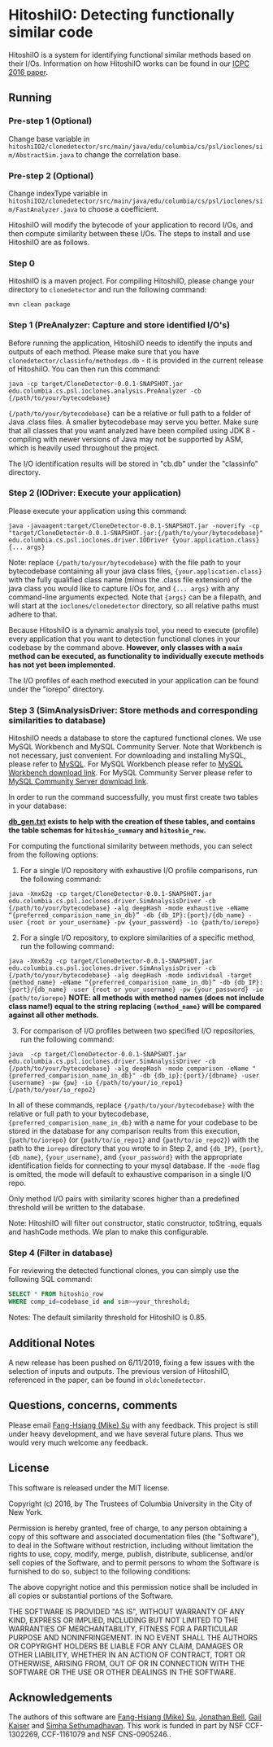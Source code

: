 # HitoshiIO: Detecting functionally similar code

HitoshiIO is a system for identifying functional similar methods based on their I/Os. Information on how HitoshiIO works can be found in our [ICPC 2016 paper](http://jonbell.net/icpc_16_hitoshiio.pdf).


Running
-------

### Pre-step 1 (Optional)
Change base variable in `hitoshiIO2/clonedetector/src/main/java/edu/columbia/cs/psl/ioclones/sim/AbstractSim.java` to change the correlation base.

### Pre-step 2 (Optional)
Change indexType variable in `hitoshiIO2/clonedetector/src/main/java/edu/columbia/cs/psl/ioclones/sim/FastAnalyzer.java` to choose a coefficient.

HitoshiIO will modify the bytecode of your application to record I/Os, and then compute similarity between these I/Os. The steps to install and use HitoshiIO are as follows. 

### Step 0

HitoshiIO is a maven project. For compiling HitoshiIO, please change your directory to `clonedetector` and run the following command:

```mvn clean package```

### Step 1 (PreAnalyzer: Capture and store identified I/O's)

Before running the application, HitoshiIO needs to identify the inputs and outputs of each method. Please make sure that you have `clonedetector/classinfo/methodeps.db` - it is provided in the current release of HitoshiIO. You can then run this command:

```java -cp target/CloneDetector-0.0.1-SNAPSHOT.jar edu.columbia.cs.psl.ioclones.analysis.PreAnalyzer -cb {/path/to/your/bytecodebase}```

`{/path/to/your/bytecodebase}` can be a relative or full path to a folder of Java .class files. A smaller bytecodebase may serve you better. Make sure that all classes that you want analyzed have been compiled using JDK 8 - compiling with newer versions of Java may not be supported by ASM, which is heavily used throughout the project.

The I/O identification results will be stored in "cb.db" under the "classinfo" directory.

### Step 2 (IODriver: Execute your application)

Please execute your application using this command:

```java -javaagent:target/CloneDetector-0.0.1-SNAPSHOT.jar -noverify -cp "target/CloneDetector-0.0.1-SNAPSHOT.jar:{/path/to/your/bytecodebase}" edu.columbia.cs.psl.ioclones.driver.IODriver {your.application.class} {... args}```

Note: replace `{/path/to/your/bytecodebase}` with the file path to your bytecodebase containing all your java class files,  `{your.application.class}` with the fully qualified class name (minus the .class file extension) of the java class you would like to capture I/Os for, and `{... args}` with any command-line arguments expected. Note that `{args}` can be a filepath, and will start at the `ioclones/clonedetector` directory, so all relative paths must adhere to that.

Because HitoshiIO is a dynamic analysis tool, you need to execute (profile) every application that you want to detection functional clones in your codebase by the command above. **However, only classes with a `main` method can be executed, as functionality to individually execute methods has not yet been implemented.**

The I/O profiles of each method executed in your application can be found under the "iorepo" directory.

### Step 3 (SimAnalysisDriver: Store methods and corresponding similarities to database)

HitoshiIO needs a database to store the captured functional clones. We use MySQL Workbench and MySQL Community Server. Note that Workbench is not necessary, just convenient. For downloading and installing MySQL, please refer to [MySQL](https://www.mysql.com/). For MySQL Workbench please refer to [MySQL Workbench download link](https://dev.mysql.com/downloads/workbench/). For MySQL Community Server please refer to [MySQL Community Server download link](https://dev.mysql.com/downloads/mysql/).

In order to run the command successfully, you must first create two tables in your database:

**[db_gen.txt](https://github.com/Programming-Systems-Lab/hitoshiIO2/blob/master/clonedetector/classinfo/db_gen.txt) exists to help with the creation of these tables, and contains the table schemas for `hitoshio_summary` and `hitoshio_row`.**

For computing the functional similarity between methods, you can select from the following options:

1. For a single I/O repository with exhaustive I/O profile comparisons, run the following command: 

```java -Xmx62g -cp target/CloneDetector-0.0.1-SNAPSHOT.jar edu.columbia.cs.psl.ioclones.driver.SimAnalysisDriver -cb {/path/to/your/bytecodebase} -alg deepHash -mode exhaustive -eName “{preferred_comparision_name_in_db}” -db {db_IP}:{port}/{db_name} -user {root or your_username} -pw {your_password} -io {path/to/iorepo}```

2. For a single I/O repository, to explore similarities of a specific method, run the following command: 

```java -Xmx62g -cp target/CloneDetector-0.0.1-SNAPSHOT.jar edu.columbia.cs.psl.ioclones.driver.SimAnalysisDriver -cb {/path/to/your/bytecodebase} -alg deepHash -mode individual -target {method_name} -eName “{preferred_comparision_name_in_db}” -db {db_IP}:{port}/{db_name} -user {root or your_username} -pw {your_password} -io {path/to/iorepo}```
**NOTE: all methods with method names (does not include class name!) equal to the string replacing `{method_name}` will be compared against all other methods.**

3. For comparison of I/O profiles between two specified I/O repositories, run the following command: 

```java  -cp target/CloneDetector-0.0.1-SNAPSHOT.jar edu.columbia.cs.psl.ioclones.driver.SimAnalysisDriver -cb {/path/to/your/bytecodebase} -alg deepHash -mode comparison -eName "{preferred_comparision_name_in_db}" -db {db_ip}:{port}/{dbname} -user {username} -pw {pw} -io {/path/to/your/io_repo1} {/path/to/your/io_repo2}```

In all of these commands, replace `{/path/to/your/bytecodebase}` with the relative or full path to your bytecodebase, `{preferred_comparision_name_in_db}` with a name for your codebase to be stored in the database for any comparison reults from this execution, `{path/to/iorepo}` (or `{path/to/io_repo1}` and `{path/to/io_repo2}`) with the path to the `iorepo` directory that you wrote to in Step 2, and `{db_IP}`, `{port}`, `{db_name}`, `{your_username}`, and `{your_password}` with the appropriate identification fields for connecting to your mysql database. If the `-mode` flag is omitted, the mode will default to exhaustive comparison in a single I/O repo.

Only method I/O pairs with similarity scores higher than a predefined threshold will be written to the database.

Note: HitoshiIO will filter out constructor, static constructor, toString, equals and hashCode methods. We plan to make this configurable.

### Step 4 (Filter in database)

For reviewing the detected functional clones, you can simply use the following SQL command:

```sql
SELECT * FROM hitoshio_row
WHERE comp_id=codebase_id and sim>=your_threshold;
```

Notes: The default similarity threshold for HitoshiIO is 0.85.

Additional Notes
------
A new release has been pushed on 6/11/2019, fixing a few issues with the selection of inputs and outputs. The previous version of HitoshiIO, referenced in the paper, can be found in `oldclonedetector`.


Questions, concerns, comments
----
Please email [Fang-Hsiang (Mike) Su](mailto:mikefhsu@cs.columbia.edu) with any feedback. This project is still under heavy development, and we have several future plans. Thus we would very much welcome any feedback.

License
-------
This software is released under the MIT license.

Copyright (c) 2016, by The Trustees of Columbia University in the City of New York.

Permission is hereby granted, free of charge, to any person obtaining a copy of this software and associated documentation files (the "Software"), to deal in the Software without restriction, including without limitation the rights to use, copy, modify, merge, publish, distribute, sublicense, and/or sell copies of the Software, and to permit persons to whom the Software is furnished to do so, subject to the following conditions:

The above copyright notice and this permission notice shall be included in all copies or substantial portions of the Software.

THE SOFTWARE IS PROVIDED "AS IS", WITHOUT WARRANTY OF ANY KIND, EXPRESS OR IMPLIED, INCLUDING BUT NOT LIMITED TO THE WARRANTIES OF MERCHANTABILITY, FITNESS FOR A PARTICULAR PURPOSE AND NONINFRINGEMENT. IN NO EVENT SHALL THE AUTHORS OR COPYRIGHT HOLDERS BE LIABLE FOR ANY CLAIM, DAMAGES OR OTHER LIABILITY, WHETHER IN AN ACTION OF CONTRACT, TORT OR OTHERWISE, ARISING FROM, OUT OF OR IN CONNECTION WITH THE SOFTWARE OR THE USE OR OTHER DEALINGS IN THE SOFTWARE.

Acknowledgements
--------
The authors of this software are [Fang-Hsiang (Mike) Su](mailto:mikefhsu@cs.columbia.edu), [Jonathan Bell](mailto:jbell@cs.columbia.edu), [Gail Kaiser](mailto:kaiser@cs.columbia.edu) and [Simha Sethumadhavan](mailto:simha@cs.columbia.edu). This work is funded in part by NSF CCF-1302269, CCF-1161079 and NSF CNS-0905246..
